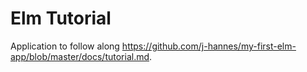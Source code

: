 # Elm Tutorial

Application to follow along
https://github.com/j-hannes/my-first-elm-app/blob/master/docs/tutorial.md.
